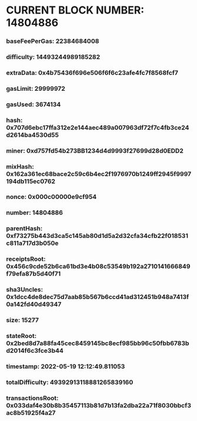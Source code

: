# CURRENT BLOCK NUMBER: 14804886

### baseFeePerGas: 22384684008
### difficulty: 14493244989185282
### extraData: 0x4b75436f696e506f6f6c23afe4fc7f8568fcf7
### gasLimit: 29999972
### gasUsed: 3674134
### hash: 0x707d6ebc17ffa312e2e144aec489a007963df72f7c4fb3ce24d2614ba4530d55
### miner: 0xd757fd54b273BB1234d4d9993f27699d28d0EDD2
### mixHash: 0x162a361ec68bace2c59c6b4ec2f1976970b1249ff2945f9997194db115ec0762
### nonce: 0x000c00000e9cf954
### number: 14804886
### parentHash: 0xf73275b443d3ca5c145ab80d1d5a2d32cfa34cfb22f018531c811a717d3b050e
### receiptsRoot: 0x456c9cde52b6ca61bd3e4b08c53549b192a2710141666849f79efa87b5d40f71
### sha3Uncles: 0x1dcc4de8dec75d7aab85b567b6ccd41ad312451b948a7413f0a142fd40d49347
### size: 15277
### stateRoot: 0x2bed8d7a88fa45cec8459145bc8ecf985bb96c50fbb6783bd2014f6c3fce3b44
### timestamp: 2022-05-19 12:12:49.811053
### totalDifficulty: 49392913118881265839160
### transactionsRoot: 0x033daf4e30b8b35457113b81d7b13fa2dba22a71f8030bbcf3ac8b51925f4a27
